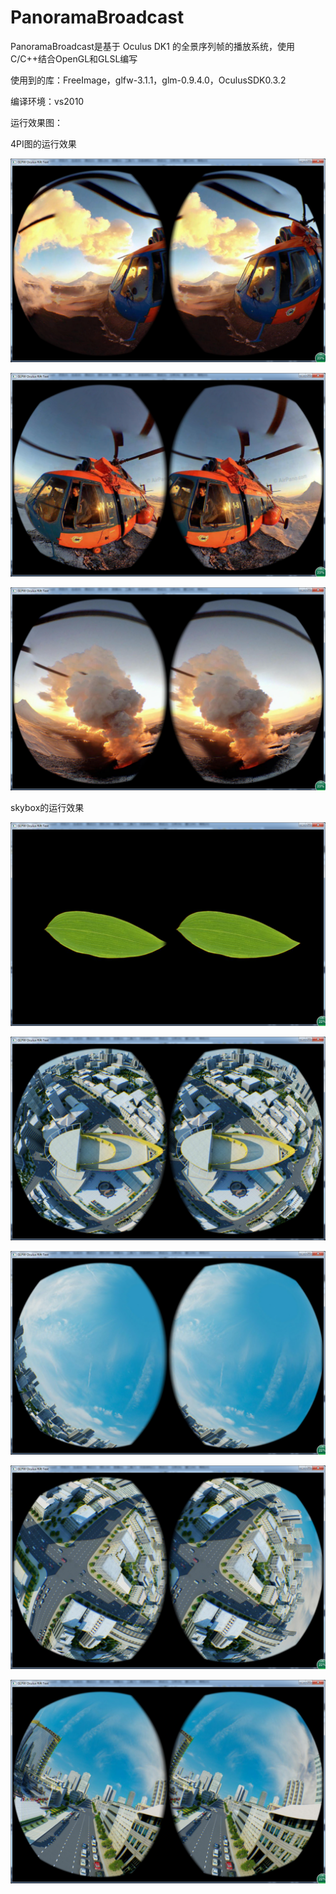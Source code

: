 # PanoramaBroadcast
PanoramaBroadcast是基于 Oculus DK1 的全景序列帧的播放系统，使用C/C++结合OpenGL和GLSL编写

使用到的库：FreeImage，glfw-3.1.1，glm-0.9.4.0，OculusSDK0.3.2

编译环境：vs2010

运行效果图：

4PI图的运行效果

![image](https://github.com/suliutree/PanoramaBroadcast/raw/master/Renderings/01.png)

![image](https://github.com/suliutree/PanoramaBroadcast/raw/master/Renderings/02.png)

![image](https://github.com/suliutree/PanoramaBroadcast/raw/master/Renderings/03.png)

skybox的运行效果

![image](https://github.com/suliutree/PanoramaBroadcast/raw/master/Renderings/04.png)

![image](https://github.com/suliutree/PanoramaBroadcast/raw/master/Renderings/05.png)

![image](https://github.com/suliutree/PanoramaBroadcast/raw/master/Renderings/06.png)

![image](https://github.com/suliutree/PanoramaBroadcast/raw/master/Renderings/07.png)

![image](https://github.com/suliutree/PanoramaBroadcast/raw/master/Renderings/08.png)
